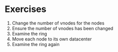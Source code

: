 # Exercises

1. Change the number of vnodes for the nodes
1. Ensure the number of vnodes has been changed
1. Examine the ring
1. Move each node to its own datacenter
1. Examine the ring again
